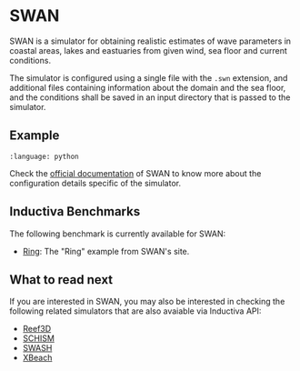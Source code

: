 # SWAN

SWAN is a simulator for obtaining realistic estimates of wave parameters in coastal
areas, lakes and eastuaries from given wind, sea floor and current conditions.

The simulator is configured using a single file with the `.swn` extension, and
additional files containing information about the domain and the sea floor, and
the conditions shall be saved in an input directory that is passed to the simulator.

## Example

```{literalinclude} ../../examples/swan/swan.py
:language: python
```

Check the [official documentation](https://swanmodel.sourceforge.io/) of SWAN to know 
more about the configuration details specific of the simulator.

## Inductiva Benchmarks

The following benchmark is currently available for SWAN:

* [Ring](https://benchmarks.inductiva.ai/SWAN/ring/): The "Ring" example from 
SWAN's site.

## What to read next

If you are interested in SWAN, you may also be interested in checking the
following related simulators that are also avaiable via Inductiva API:

* [Reef3D](Reef3D.md)
* [SCHISM](SCHISM.md)
* [SWASH](SWASH.md)
* [XBeach](XBeach.md)
